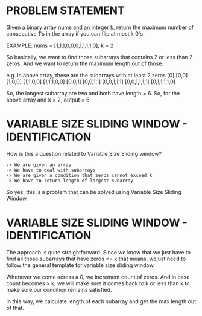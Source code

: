 # PROBLEM STATEMENT

Given a binary array nums and an integer k, return the maximum number of consecutive 1's in the array if you can flip at most k 0's.


EXAMPLE: 
        nums = [1,1,1,0,0,0,1,1,1,1,0], k = 2

So basically, we want to find those subarrays that contains 2 or less than 2 zeros. And we want to return the maximum length out of those. 

e.g. in above array, these are the subarrays with at least 2 zeros
    [0]
    [0,0]
    [1,0,0]
    [1,1,0,0]
    [1,1,1,0,0]
    [0,0,1]
    [0,0,1,1]
    [0,0,1,1,1]
    [0,0,1,1,1,1]
    [0,1,1,1,1,0]

So, the longest subarray are two and both have length = 6. So, for the above array and k = 2, output = 6


# VARIABLE SIZE SLIDING WINDOW - IDENTIFICATION

How is this a question related to Variable Size Sliding window?

    -> We are given an array
    -> We have to deal with subarrays
    -> We are given a condition that zeros cannot exceed k
    -> We have to return length of largest subarray

So yes, this is a problem that can be solved using Variable Size Sliding Window.

# VARIABLE SIZE SLIDING WINDOW - IDENTIFICATION

The approach is quite straightforward. Since we know that we just have to find all those subarrays that have zeros <= k that means, wejust need to follow the general template for variable size sliding window.

Whenever we come across a 0, we increment count of zeros. And in case count becomes > k, we will make sure it comes back to k or less than k to make sure our condition remains satisfied.

In this way, we calculate length of each subarray and get the max length out of that.